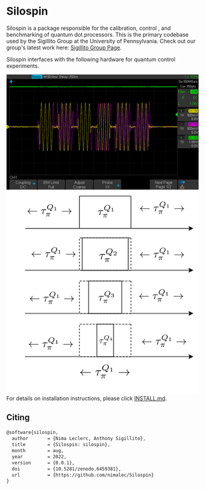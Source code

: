 # Silospin
Silospin is a package responsible for the calibration, control , and benchmarking of quantum dot processors. This is the primary codebase used by the Sigillito Group at the University of Pennsylvania. Check out our group's latest work here:
[Sigillito Group Page](https://github.com/nimalec/Silospin/blob/new_branch_6_5/INSTALL.md).   



Silospin interfaces with the following hardware for quantum control experiments.

![](https://github.com/nimalec/Silospin/blob/new_branch_6_5/images/waveform.png)
![](https://github.com/nimalec/Silospin/blob/new_branch_6_5/images/pulses.png)For details on installation instructions, please click [INSTALL.md](https://github.com/nimalec/Silospin/blob/new_branch_6_5/INSTALL.md).  

## Citing
```
@software{silospin,
  author       = {Nima Leclerc, Anthony Sigillito},
  title        = {Silospin: silospin},
  month        = aug,
  year         = 2022,
  version      = {0.0.1},
  doi          = {10.5281/zenodo.6459381},
  url          = {https://github.com/nimalec/Silospin}
}
```
